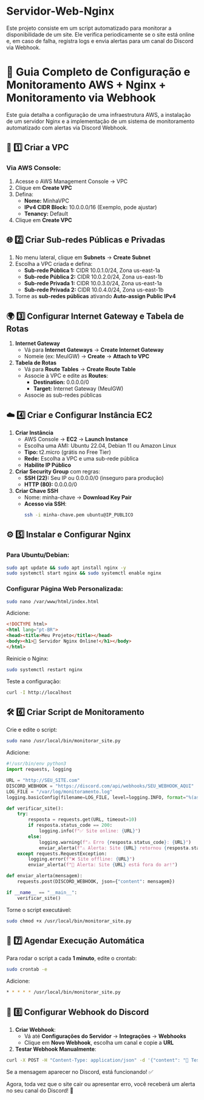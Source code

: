 # Servidor-Web-Nginx
Este projeto consiste em um script automatizado para monitorar a disponibilidade de um site. Ele verifica periodicamente se o site está online e, em caso de falha, registra logs e envia alertas para um canal do Discord via Webhook.

# 🚀 Guia Completo de Configuração e Monitoramento AWS + Nginx + Monitoramento via Webhook

Este guia detalha a configuração de uma infraestrutura AWS, a instalação de um servidor Nginx e a implementação de um sistema de monitoramento automatizado com alertas via Discord Webhook.

## 📌 1️⃣ Criar a VPC
### Via AWS Console:
1. Acesse o AWS Management Console → VPC
2. Clique em **Create VPC**
3. Defina:
   - **Nome:** MinhaVPC
   - **IPv4 CIDR Block:** 10.0.0.0/16 (Exemplo, pode ajustar)
   - **Tenancy:** Default
4. Clique em **Create VPC**

## 🌐 2️⃣ Criar Sub-redes Públicas e Privadas
1. No menu lateral, clique em **Subnets** → **Create Subnet**
2. Escolha a VPC criada e defina:
   - **Sub-rede Pública 1:** CIDR 10.0.1.0/24, Zona us-east-1a
   - **Sub-rede Pública 2:** CIDR 10.0.2.0/24, Zona us-east-1b
   - **Sub-rede Privada 1:** CIDR 10.0.3.0/24, Zona us-east-1a
   - **Sub-rede Privada 2:** CIDR 10.0.4.0/24, Zona us-east-1b
3. Torne as **sub-redes públicas** ativando **Auto-assign Public IPv4**

## 🌍 3️⃣ Configurar Internet Gateway e Tabela de Rotas
1. **Internet Gateway**
   - Vá para **Internet Gateways** → **Create Internet Gateway**
   - Nomeie (ex: MeuIGW) → **Create** → **Attach to VPC**
2. **Tabela de Rotas**
   - Vá para **Route Tables** → **Create Route Table**
   - Associe à VPC e edite as **Routes**:
     - **Destination:** 0.0.0.0/0
     - **Target:** Internet Gateway (MeuIGW)
   - Associe as sub-redes públicas

## ☁️ 4️⃣ Criar e Configurar Instância EC2
1. **Criar Instância**
   - AWS Console → **EC2** → **Launch Instance**
   - Escolha uma AMI: Ubuntu 22.04, Debian 11 ou Amazon Linux
   - **Tipo:** t2.micro (grátis no Free Tier)
   - **Rede:** Escolha a VPC e uma sub-rede pública
   - **Habilite IP Público**
2. **Criar Security Group** com regras:
   - **SSH (22):** Seu IP ou 0.0.0.0/0 (inseguro para produção)
   - **HTTP (80):** 0.0.0.0/0
3. **Criar Chave SSH**
   - Nome: minha-chave → **Download Key Pair**
   - **Acesso via SSH**:
     ```bash
     ssh -i minha-chave.pem ubuntu@IP_PUBLICO
     ```

## ⚙️ 5️⃣ Instalar e Configurar Nginx
### Para Ubuntu/Debian:
```bash
sudo apt update && sudo apt install nginx -y
sudo systemctl start nginx && sudo systemctl enable nginx
```
### Configurar Página Web Personalizada:
```bash
sudo nano /var/www/html/index.html
```
Adicione:
```html
<!DOCTYPE html>
<html lang="pt-BR">
<head><title>Meu Projeto</title></head>
<body><h1>🚀 Servidor Nginx Online!</h1></body>
</html>
```
Reinicie o Nginx:
```bash
sudo systemctl restart nginx
```
Teste a configuração:
```bash
curl -I http://localhost
```

## 🛠️ 6️⃣ Criar Script de Monitoramento
Crie e edite o script:
```bash
sudo nano /usr/local/bin/monitorar_site.py
```
Adicione:
```python
#!/usr/bin/env python3
import requests, logging

URL = "http://SEU_SITE.com"
DISCORD_WEBHOOK = "https://discord.com/api/webhooks/SEU_WEBHOOK_AQUI"
LOG_FILE = "/var/log/monitoramento.log"
logging.basicConfig(filename=LOG_FILE, level=logging.INFO, format="%(asctime)s - %(message)s")

def verificar_site():
    try:
        resposta = requests.get(URL, timeout=10)
        if resposta.status_code == 200:
            logging.info(f"✅ Site online: {URL}")
        else:
            logging.warning(f"⚠️ Erro {resposta.status_code}: {URL}")
            enviar_alerta(f"⚠️ Alerta: Site {URL} retornou {resposta.status_code}!")
    except requests.RequestException:
        logging.error(f"❌ Site offline: {URL}")
        enviar_alerta(f"🚨 Alerta: Site {URL} está fora do ar!")

def enviar_alerta(mensagem):
    requests.post(DISCORD_WEBHOOK, json={"content": mensagem})

if __name__ == "__main__":
    verificar_site()
```
Torne o script executável:
```bash
sudo chmod +x /usr/local/bin/monitorar_site.py
```

## 🔄 7️⃣ Agendar Execução Automática
Para rodar o script a cada **1 minuto**, edite o crontab:
```bash
sudo crontab -e
```
Adicione:
```bash
* * * * * /usr/local/bin/monitorar_site.py
```

## 🔔 8️⃣ Configurar Webhook do Discord
1. **Criar Webhook**:
   - Vá até **Configurações do Servidor** → **Integrações** → **Webhooks**
   - Clique em **Novo Webhook**, escolha um canal e copie a **URL**
2. **Testar Webhook Manualmente**:
```bash
curl -X POST -H "Content-Type: application/json" -d '{"content": "🚀 Teste de Webhook!"}' "URL_DO_SEU_WEBHOOK"
```
Se a mensagem aparecer no Discord, está funcionando! ✅

Agora, toda vez que o site cair ou apresentar erro, você receberá um alerta no seu canal do Discord! 🎯




